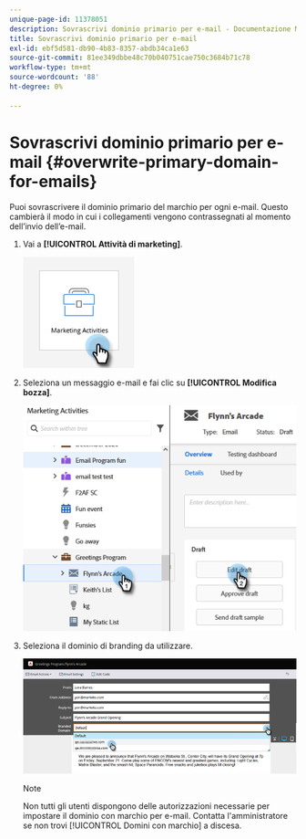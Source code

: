 ```yaml
---
unique-page-id: 11378051
description: Sovrascrivi dominio primario per e-mail - Documentazione Marketo - Documentazione del prodotto
title: Sovrascrivi dominio primario per e-mail
exl-id: ebf5d581-db90-4b83-8357-abdb34ca1e63
source-git-commit: 81ee349dbbe48c70b040751cae750c3684b71c78
workflow-type: tm+mt
source-wordcount: '88'
ht-degree: 0%

---
```


# Sovrascrivi dominio primario per e-mail {#overwrite-primary-domain-for-emails}

Puoi sovrascrivere il dominio primario del marchio per ogni e-mail. Questo cambierà il modo in cui i collegamenti vengono contrassegnati al momento dell’invio dell’e-mail.

1. Vai a **[!UICONTROL Attività di marketing]**.

   ![](assets/overwrite-primary-domain-for-emails-1.png)

1. Seleziona un messaggio e-mail e fai clic su **[!UICONTROL Modifica bozza]**.

   ![](assets/overwrite-primary-domain-for-emails-2.png)

1. Seleziona il dominio di branding da utilizzare.

   ![](assets/overwrite-primary-domain-for-emails-3.png)

   >[!NOTE]
   >
   >Non tutti gli utenti dispongono delle autorizzazioni necessarie per impostare il dominio con marchio per e-mail. Contatta l&#39;amministratore se non trovi [!UICONTROL Domini con marchio] a discesa.
